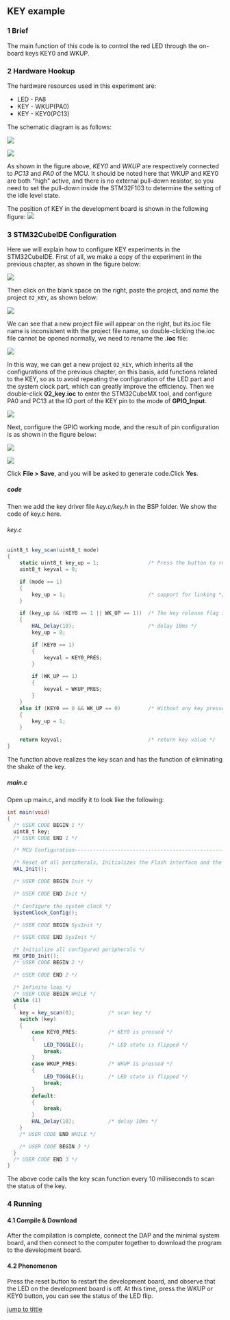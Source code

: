 ## KEY example<a name="catalogue"></a>


### 1 Brief
The main function of this code is to control the red LED through the on-board keys KEY0 and WKUP.
### 2 Hardware Hookup
The hardware resources used in this experiment are:
+ LED - PA8
+ KEY - WKUP(PA0)
+ KEY - KEY0(PC13) 

The schematic diagram is as follows:

![](../../1_docs/3_figures/02_KEY/k.png)

![](../../1_docs/3_figures/02_KEY/p2.png)

As shown in the figure above, *KEY0* and *WKUP* are respectively connected to *PC13* and *PA0* of the MCU. It should be noted here that WKUP and KEY0 are both "high" active, and there is no external pull-down resistor, so you need to set the pull-down inside the STM32F103 to determine the setting of the idle level state.

The position of KEY in the development board is shown in the following figure:
![](../../1_docs/3_figures/02_KEY/K1.png)

### 3 STM32CubeIDE Configuration

Here we will explain how to configure KEY experiments in the STM32CubeIDE. First of all, we make a copy of the experiment in the previous chapter, as shown in the figure below:

![](../../1_docs/3_figures/02_KEY/k3.png)

Then click on the blank space on the right, paste the project, and name the project ``02_KEY``, as shown below:

![](../../1_docs/3_figures/02_KEY/k4.png)

We can see that a new project file will appear on the right, but its.ioc file name is inconsistent with the project file name, so double-clicking the.ioc file cannot be opened normally, we need to rename the **.ioc** file:

![](../../1_docs/3_figures/02_KEY/k5.png)

In this way, we can get a new project ``02_KEY``, which inherits all the configurations of the previous chapter, on this basis, add functions related to the KEY, so as to avoid repeating the configuration of the LED part and the system clock part, which can greatly improve the efficiency.
Then we double-click **02_key.ioc** to enter the STM32CubeMX tool, and configure PA0 and PC13 at the IO port of the KEY pin to the mode of **GPIO_Input**.

![](../../1_docs/3_figures/02_KEY/k6.png)

Next, configure the GPIO working mode, and the result of pin configuration is as shown in the figure below:

![](../../1_docs/3_figures/02_KEY/k7.png)

![](../../1_docs/3_figures/02_KEY/k9.png)

Click **File > Save**, and you will be asked to generate code.Click **Yes**.

##### code
Then we add the key driver file *key.c/key.h* in the BSP folder. We show the code of key.c here.

###### key.c

```c#
uint8_t key_scan(uint8_t mode)
{
    static uint8_t key_up = 1;                /* Press the button to release the flag */
    uint8_t keyval = 0;

    if (mode == 1)
    {
    	key_up = 1;                           /* support for linking */
    }

    if (key_up && (KEY0 == 1 || WK_UP == 1))  /* The key release flag is 1, and any key is pressed */
    {
    	HAL_Delay(10);                        /* delay 10ms */
        key_up = 0;

        if (KEY0 == 1)
        {
            keyval = KEY0_PRES;
        }

        if (WK_UP == 1)
        {
            keyval = WKUP_PRES;
        }
    }
    else if (KEY0 == 0 && WK_UP == 0)         /* Without any key pressed, the marker key is released */
    {
        key_up = 1;
    }

    return keyval;                            /* return key value */
}
```
The function above realizes the key scan and has the function of eliminating the shake of the key.
##### main.c
Open up main.c, and modify it to look like the following: 
```c#
int main(void)
{
  /* USER CODE BEGIN 1 */
  uint8_t key;
  /* USER CODE END 1 */

  /* MCU Configuration--------------------------------------------------------*/

  /* Reset of all peripherals, Initializes the Flash interface and the Systick. */
  HAL_Init();

  /* USER CODE BEGIN Init */

  /* USER CODE END Init */

  /* Configure the system clock */
  SystemClock_Config();

  /* USER CODE BEGIN SysInit */

  /* USER CODE END SysInit */

  /* Initialize all configured peripherals */
  MX_GPIO_Init();
  /* USER CODE BEGIN 2 */

  /* USER CODE END 2 */

  /* Infinite loop */
  /* USER CODE BEGIN WHILE */
  while (1)
  {
    key = key_scan(0);           /* scan key */
    switch (key)
    {
        case KEY0_PRES:          /* KEY0 is pressed */
        {
            LED_TOGGLE();        /* LED state is flipped */
            break;
        }
        case WKUP_PRES:          /* WKUP is pressed */
        {
            LED_TOGGLE();        /* LED state is flipped */
            break;
        }
        default:
        {
            break;
        }
        HAL_Delay(10);           /* delay 10ms */
    }
    /* USER CODE END WHILE */

    /* USER CODE BEGIN 3 */
  }
  /* USER CODE END 3 */
}
```
The above code calls the key scan function every 10 milliseconds to scan the status of the key.

### 4 Running
#### 4.1 Compile & Download
After the compilation is complete, connect the DAP and the minimal system board, and then connect to the computer together to download the program to the development board.
#### 4.2 Phenomenon
Press the reset button to restart the development board, and observe that the LED on the development board is off. At this time, press the WKUP or KEY0 button, you can see the status of the LED flip.

[jump to tittle](#catalogue)

